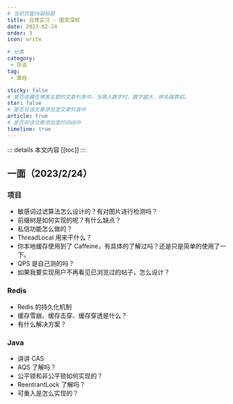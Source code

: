 ```yaml
---
# 当前页面内容标题
title: 日常实习 - 图灵深视
date: 2023-02-24
order: 3
icon: write

# 分类
category:
 - 杂谈
tag:
 - 面经

sticky: false
# 是否收藏在博客主题的文章列表中，当填入数字时，数字越大，排名越靠前。
star: false
# 是否将该文章添加至文章列表中
article: true
# 是否将该文章添加至时间线中
timeline: true
---
```


::: details 本文内容
[[toc]]
:::

## 一面（2023/2/24）

### 项目
 
- 敏感词过滤算法怎么设计的？有对图片进行检测吗？
- 前缀树是如何实现的呢？有什么缺点？
- 私信功能怎么做的？
- ThreadLocal 用来干什么？
- 你本地缓存使用到了 Caffeine，有具体的了解过吗？还是只是简单的使用了一下。
- QPS 是自己测的吗？
- 如果我要实现用户不再看见已浏览过的帖子，怎么设计？

### Redis

- Redis 的持久化机制
- 缓存雪崩、缓存击穿、缓存穿透是什么？
- 有什么解决方案？

### Java

- 讲讲 CAS 
- AQS 了解吗？
- 公平锁和非公平锁如何实现的？
- ReentrantLock 了解吗？
- 可重入是怎么实现的？